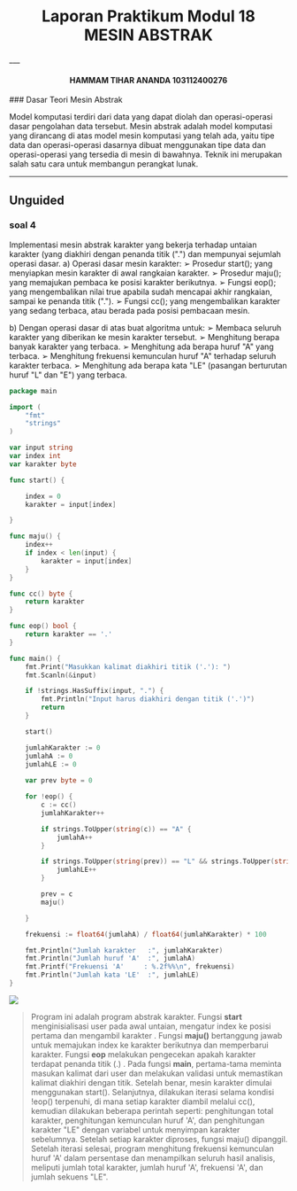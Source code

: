 <h1 align="center">Laporan Praktikum Modul 18 <br> MESIN ABSTRAK </h1>
___
<h4 align="center">HAMMAM TIHAR ANANDA 103112400276</h4>
### Dasar Teori Mesin Abstrak

Model komputasi terdiri dari data yang dapat diolah dan operasi-operasi dasar pengolahan data tersebut. Mesin abstrak adalah model komputasi yang dirancang di atas model mesin komputasi yang telah ada, yaitu tipe data dan operasi-operasi dasarnya dibuat menggunakan tipe data dan operasi-operasi yang tersedia di mesin di bawahnya. Teknik ini merupakan salah satu cara untuk membangun perangkat lunak.

___
## Unguided

### soal 4

Implementasi mesin abstrak karakter yang bekerja terhadap untaian karakter (yang diakhiri dengan penanda titik (".") dan mempunyai sejumlah operasi dasar.
a)
Operasi dasar mesin karakter:
➢ Prosedur start(); yang menyiapkan mesin karakter di awal rangkaian karakter.
➢ Prosedur maju(); yang memajukan pembaca ke posisi karakter berikutnya.
➢ Fungsi eop(); yang mengembalikan nilai true apabila sudah mencapai akhir rangkaian, sampai ke penanda titik (".").
➢ Fungsi cc(); yang mengembalikan karakter yang sedang terbaca, atau berada pada posisi pembacaan mesin.

b)
Dengan operasi dasar di atas buat algoritma untuk:
➢ Membaca seluruh karakter yang diberikan ke mesin karakter tersebut.
➢ Menghitung berapa banyak karakter yang terbaca.
➢ Menghitung ada berapa huruf "A" yang terbaca.
➢ Menghitung frekuensi kemunculan huruf "A" terhadap seluruh karakter terbaca.
➢ Menghitung ada berapa kata "LE" (pasangan berturutan huruf "L" dan "E") yang terbaca.

```go
package main

import (
    "fmt"
    "strings"
)

var input string
var index int
var karakter byte

func start() {

    index = 0
    karakter = input[index]

}

func maju() {
    index++
    if index < len(input) {
        karakter = input[index]
    }
}

func cc() byte {
    return karakter
}

func eop() bool {
    return karakter == '.'
}

func main() {
    fmt.Print("Masukkan kalimat diakhiri titik ('.'): ")
    fmt.Scanln(&input)

    if !strings.HasSuffix(input, ".") {
        fmt.Println("Input harus diakhiri dengan titik ('.')")
        return
    }

    start()

    jumlahKarakter := 0
    jumlahA := 0
    jumlahLE := 0
    
    var prev byte = 0

    for !eop() {
        c := cc()
        jumlahKarakter++

        if strings.ToUpper(string(c)) == "A" {
            jumlahA++
        }

        if strings.ToUpper(string(prev)) == "L" && strings.ToUpper(string(c)) == "E" {
            jumlahLE++
        }

        prev = c
        maju()

    }

    frekuensi := float64(jumlahA) / float64(jumlahKarakter) * 100

    fmt.Println("Jumlah karakter   :", jumlahKarakter)
    fmt.Println("Jumlah huruf 'A'  :", jumlahA)
    fmt.Printf("Frekuensi 'A'     : %.2f%%\n", frekuensi)
    fmt.Println("Jumlah kata 'LE'  :", jumlahLE)
}
```
![](Output/soal1.png)
  
>Program ini adalah program abstrak karakter. Fungsi **start** menginisialisasi user pada awal untaian, mengatur index ke posisi pertama dan mengambil karakter . Fungsi **maju()** bertanggung jawab untuk memajukan index ke karakter berikutnya dan memperbarui karakter. Fungsi **eop** melakukan pengecekan apakah karakter terdapat penanda titik (.) . Pada fungsi **main**,  pertama-tama meminta masukan kalimat dari user dan melakukan validasi untuk memastikan kalimat diakhiri dengan titik. Setelah benar, mesin karakter dimulai menggunakan start(). Selanjutnya, dilakukan iterasi selama kondisi !eop() terpenuhi, di mana setiap karakter diambil melalui cc(), kemudian dilakukan beberapa perintah seperti: penghitungan total karakter, penghitungan kemunculan huruf 'A', dan penghitungan karakter "LE" dengan variabel untuk menyimpan karakter sebelumnya. Setelah setiap karakter diproses, fungsi maju() dipanggil. Setelah iterasi selesai, program menghitung frekuensi kemunculan huruf 'A' dalam persentase dan menampilkan seluruh hasil analisis, meliputi jumlah total karakter, jumlah huruf 'A', frekuensi 'A', dan jumlah sekuens "LE".
